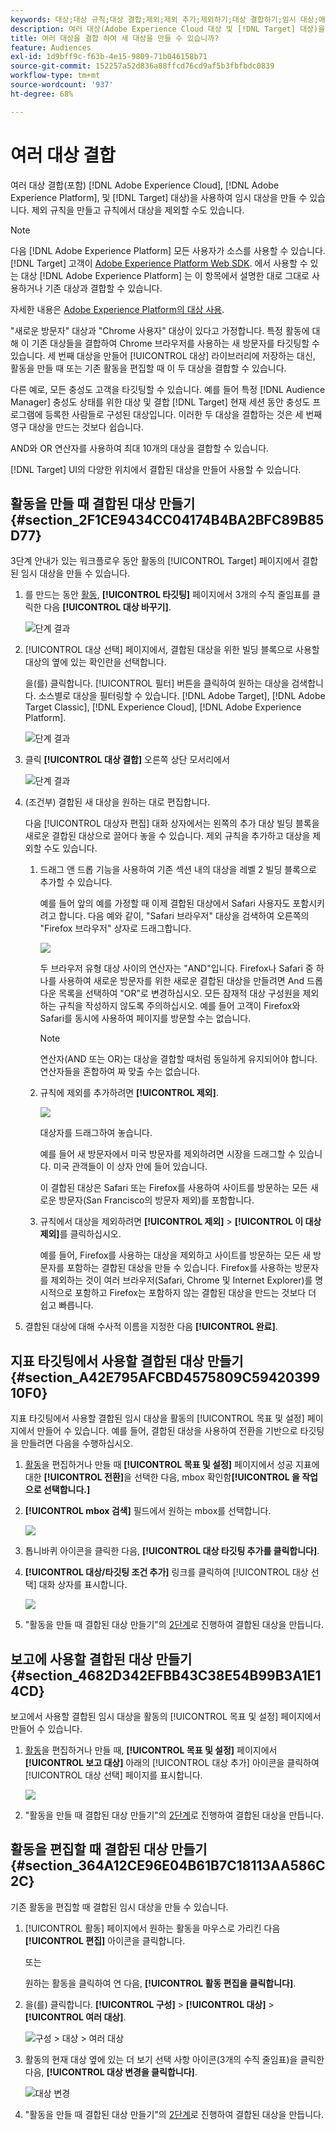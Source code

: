 ```yaml
---
keywords: 대상;대상 규칙;대상 결합;제외;제외 추가;제외하기;대상 결합하기;임시 대상;애드혹 대상
description: 여러 대상(Adobe Experience Cloud 대상 및 [!DNL Target] 대상)을 사용하여 임시 대상을 만들 수 있습니다.
title: 여러 대상을 결합 하여 새 대상을 만들 수 있습니까?
feature: Audiences
exl-id: 1d9bff9c-f63b-4e15-9809-71b046158b71
source-git-commit: 152257a52d836a88ffcd76cd9af5b3fbfbdc0839
workflow-type: tm+mt
source-wordcount: '937'
ht-degree: 68%

---
```


# 여러 대상 결합

여러 대상 결합(포함) [!DNL Adobe Experience Cloud], [!DNL Adobe Experience Platform], 및 [!DNL Target] 대상)을 사용하여 임시 대상을 만들 수 있습니다. 제외 규칙을 만들고 규칙에서 대상을 제외할 수도 있습니다.

>[!NOTE]
>
>다음 [!DNL Adobe Experience Platform] 모든 사용자가 소스를 사용할 수 있습니다. [!DNL Target] 고객이 [Adobe Experience Platform Web SDK](/help/main/c-implementing-target/c-implementing-target-for-client-side-web/aep-web-sdk.md). 에서 사용할 수 있는 대상 [!DNL Adobe Experience Platform] 는 이 항목에서 설명한 대로 그대로 사용하거나 기존 대상과 결합할 수 있습니다.
>
>자세한 내용은 [Adobe Experience Platform의 대상 사용](/help/main/c-target/c-audiences/audiences.md#aep).

&quot;새로운 방문자&quot; 대상과 &quot;Chrome 사용자&quot; 대상이 있다고 가정합니다. 특정 활동에 대해 이 기존 대상들을 결합하여 Chrome 브라우저를 사용하는 새 방문자를 타깃팅할 수 있습니다. 세 번째 대상을 만들어 [!UICONTROL 대상] 라이브러리에 저장하는 대신, 활동을 만들 때 또는 기존 활동을 편집할 때 이 두 대상을 결합할 수 있습니다.

다른 예로, 모든 충성도 고객을 타깃팅할 수 있습니다. 예를 들어 특정 [!DNL Audience Manager] 충성도 상태를 위한 대상 및 결합 [!DNL Target] 현재 세션 동안 충성도 프로그램에 등록한 사람들로 구성된 대상입니다. 이러한 두 대상을 결합하는 것은 세 번째 영구 대상을 만드는 것보다 쉽습니다.

AND와 OR 연산자를 사용하여 최대 10개의 대상을 결합할 수 있습니다.

[!DNL Target] UI의 다양한 위치에서 결합된 대상을 만들어 사용할 수 있습니다. 

## 활동을 만들 때 결합된 대상 만들기 {#section_2F1CE9434CC04174B4BA2BFC89B85D77}

3단계 안내가 있는 워크플로우 동안 활동의 [!UICONTROL Target] 페이지에서 결합된 임시 대상을 만들 수 있습니다.

1. 를 만드는 동안 [활동](/help/main/c-activities/activities.md#concept_D317A95A1AB54674BA7AB65C7985BA03), **[!UICONTROL 타깃팅]** 페이지에서 3개의 수직 줄임표를 클릭한 다음 **[!UICONTROL 대상 바꾸기]**.

   ![단계 결과](assets/edit_audience.png)

1. [!UICONTROL 대상 선택] 페이지에서, 결합된 대상을 위한 빌딩 블록으로 사용할 대상의 옆에 있는 확인란을 선택합니다.

   을(를) 클릭합니다. [!UICONTROL 필터] 버튼을 클릭하여 원하는 대상을 검색합니다. 소스별로 대상을 필터링할 수 있습니다. [!DNL Adobe Target], [!DNL Adobe Target Classic], [!DNL Experience Cloud], [!DNL Adobe Experience Platform].

   ![단계 결과](assets/combine_multiple_audiences1.png)

1. 클릭 **[!UICONTROL 대상 결합]** 오른쪽 상단 모서리에서

   ![단계 결과](assets/combine_multiple_audiences2.png)

1. (조건부) 결합된 새 대상을 원하는 대로 편집합니다.

   다음 [!UICONTROL 대상자 편집] 대화 상자에서는 왼쪽의 추가 대상 빌딩 블록을 새로운 결합된 대상으로 끌어다 놓을 수 있습니다. 제외 규칙을 추가하고 대상을 제외할 수도 있습니다.

   1. 드래그 앤 드롭 기능을 사용하여 기존 섹션 내의 대상을 레벨 2 빌딩 블록으로 추가할 수 있습니다.

      예를 들어 앞의 예를 가정할 때 이제 결합된 대상에서 Safari 사용자도 포함시키려고 합니다. 다음 예와 같이, &quot;Safari 브라우저&quot; 대상을 검색하여 오른쪽의 &quot;Firefox 브라우저&quot; 상자로 드래그합니다.

      ![](assets/combine_multiple_audiences3.png)

      두 브라우저 유형 대상 사이의 연산자는 &quot;AND&quot;입니다. Firefox나 Safari 중 하나를 사용하여 새로운 방문자를 위한 새로운 결합된 대상을 만들려면 And 드롭다운 목록을 선택하여 &quot;OR&quot;로 변경하십시오. 모든 잠재적 대상 구성원을 제외하는 규칙을 작성하지 않도록 주의하십시오. 예를 들어 고객이 Firefox와 Safari를 동시에 사용하여 페이지를 방문할 수는 없습니다.

      >[!NOTE]
      >
      >연산자(AND 또는 OR)는 대상을 결합할 때처럼 동일하게 유지되어야 합니다. 연산자들을 혼합하여 짜 맞출 수는 없습니다.

   1. 규칙에 제외를 추가하려면 **[!UICONTROL 제외]**.

      ![](assets/combine_multiple_audiences3a.png)

      대상자를 드래그하여 놓습니다.

      예를 들어 새 방문자에서 미국 방문자를 제외하려면 시장을 드래그할 수 있습니다. 미국 관객들이 이 상자 안에 들어 있습니다.

      이 결합된 대상은 Safari 또는 Firefox를 사용하여 사이트를 방문하는 모든 새로운 방문자(San Francisco의 방문자 제외)를 포함합니다.

   1. 규칙에서 대상을 제외하려면 **[!UICONTROL 제외]** > **[!UICONTROL 이 대상 제외]**&#x200B;를 클릭하십시오.

      예를 들어, Firefox를 사용하는 대상을 제외하고 사이트를 방문하는 모든 새 방문자를 포함하는 결합된 대상을 만들 수 있습니다. Firefox를 사용하는 방문자를 제외하는 것이 여러 브라우저(Safari, Chrome 및 Internet Explorer)를 명시적으로 포함하고 Firefox는 포함하지 않는 결합된 대상을 만드는 것보다 더 쉽고 빠릅니다.

1. 결합된 대상에 대해 수사적 이름을 지정한 다음 **[!UICONTROL 완료]**.

## 지표 타깃팅에서 사용할 결합된 대상 만들기 {#section_A42E795AFCBD4575809C5942039910F0}

지표 타깃팅에서 사용할 결합된 임시 대상을 활동의 [!UICONTROL 목표 및 설정] 페이지에서 만들어 수 있습니다. 예를 들어, 결합된 대상을 사용하여 전환을 기반으로 타깃팅을 만들려면 다음을 수행하십시오.

1.   [활동](/help/main/c-activities/activities.md#concept_D317A95A1AB54674BA7AB65C7985BA03)을 편집하거나 만들 때 **[!UICONTROL 목표 및 설정]** 페이지에서 성공 지표에 대한 **[!UICONTROL 전환]**&#x200B;을 선택한 다음, mbox 확인함&#x200B;**[!UICONTROL 을 작업으로 선택합니다.]**
1. **[!UICONTROL mbox 검색]** 필드에서 원하는 mbox를 선택합니다.

   ![](assets/combine_multiple_audiences4.png)

1. 톱니바퀴 아이콘을 클릭한 다음, **[!UICONTROL 대상 타깃팅 추가를 클릭합니다]**.
1. **[!UICONTROL 대상/타깃팅 조건 추가]** 링크를 클릭하여 [!UICONTROL 대상 선택] 대화 상자를 표시합니다.

   ![](assets/combine_multiple_audiences5.png)

1. &quot;활동을 만들 때 결합된 대상 만들기&quot;의 [2단계](/help/main/c-target/combining-multiple-audiences.md#section_2F1CE9434CC04174B4BA2BFC89B85D77)로 진행하여 결합된 대상을 만듭니다.

## 보고에 사용할 결합된 대상 만들기 {#section_4682D342EFBB43C38E54B99B3A1E14CD}

보고에서 사용할 결합된 임시 대상을 활동의 [!UICONTROL 목표 및 설정] 페이지에서 만들어 수 있습니다.

1. [활동](/help/main/c-activities/activities.md#concept_D317A95A1AB54674BA7AB65C7985BA03)을 편집하거나 만들 때, **[!UICONTROL 목표 및 설정]** 페이지에서 **[!UICONTROL 보고 대상]** 아래의 [!UICONTROL 대상 추가] 아이콘을 클릭하여 [!UICONTROL 대상 선택] 페이지를 표시합니다.

   ![](assets/combine_multiple_audiences6.png)

1. &quot;활동을 만들 때 결합된 대상 만들기&quot;의 [2단계](/help/main/c-target/combining-multiple-audiences.md#section_2F1CE9434CC04174B4BA2BFC89B85D77)로 진행하여 결합된 대상을 만듭니다.

## 활동을 편집할 때 결합된 대상 만들기 {#section_364A12CE96E04B61B7C18113AA586C2C}

기존 활동을 편집할 때 결합된 임시 대상을 만들 수 있습니다.

1. [!UICONTROL 활동] 페이지에서 원하는 활동을 마우스로 가리킨 다음 **[!UICONTROL 편집]** 아이콘을 클릭합니다.

   또는

   원하는 활동을 클릭하여 연 다음, **[!UICONTROL 활동 편집을 클릭합니다]**.

1. 을(를) 클릭합니다. **[!UICONTROL 구성]** > **[!UICONTROL 대상]** > **[!UICONTROL 여러 대상]**.

   ![구성 > 대상 > 여러 대상](assets/combine_multiple_audiences7.png)

1. 활동의 현재 대상 옆에 있는 더 보기 선택 사항 아이콘(3개의 수직 줄임표)을 클릭한 다음, **[!UICONTROL 대상 변경을 클릭합니다]**.

   ![대상 변경](assets/combine_multiple_audiences8.png)

1. &quot;활동을 만들 때 결합된 대상 만들기&quot;의 [2단계](/help/main/c-target/combining-multiple-audiences.md#section_2F1CE9434CC04174B4BA2BFC89B85D77)로 진행하여 결합된 대상을 만듭니다.
